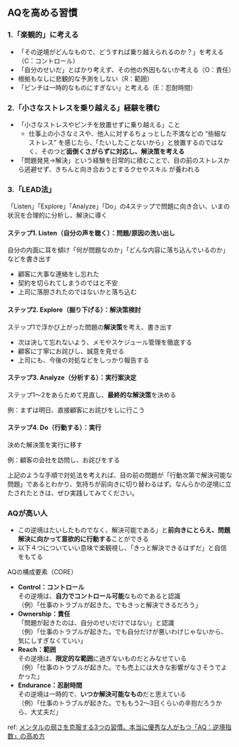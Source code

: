 
## AQを高める習慣

### 1.「楽観的」に考える

- 「その逆境がどんなもので、どうすれば乗り越えられるのか？」を考える（C：コントロール）
- 「自分のせいだ」とばかり考えず、その他の外因もないか考える（O：責任）
-  根拠もなしに悲観的な予測をしない（R：範囲）
- 「ピンチは一時的なものにすぎない」と考える（E：忍耐時間）

### 2.「小さなストレスを乗り越える」経験を積む

- 「小さなストレスやピンチを放置せずに乗り越える」こと
	- 仕事上の小さなミスや、他人に対するちょっとした不満などの “些細なストレス” を感じたら、「たいしたことないから」と放置するのではなく、そのつど**面倒くさがらずに対応し、解決策を考える**
- 「問題発見→解決」という経験を日常的に積むことで、目の前のストレスから逃避せず、きちんと向き合おうとするクセやスキル が養われる

### 3.「LEAD法」

「Listen」「Explore」「Analyze」「Do」の4ステップで問題に向き合い、いまの状況を合理的に分析し、解決に導く


#### ステップ1. Listen（自分の声を聴く）：問題/原因の洗い出し

自分の内面に耳を傾け「何が問題なのか」「どんな内容に落ち込んでいるのか」などを書き出す

- 顧客に大事な連絡をし忘れた
- 契約を切られてしまうのではと不安
- 上司に落胆されたのではないかと落ち込む

#### ステップ2. Explore（掘り下げる）：解決策検討

ステップ1で浮かび上がった問題の**解決策**を考え、書き出す

- 次は決して忘れないよう、メモやスケジュール管理を徹底する
- 顧客に丁寧にお詫びし、誠意を見せる
- 上司にも、今後の対処などをしっかり報告する

#### ステップ3. Analyze（分析する）：実行案決定

ステップ1～2をあらためて見直し、**最終的な解決策**を決める

例：まずは明日、直接顧客にお詫びをしに行こう

#### ステップ4. Do（行動する）：実行

決めた解決策を実行に移す

例：顧客の会社を訪問し、お詫びをする

上記のような手順で対処法を考えれば、目の前の問題が「行動次第で解決可能な問題」であるとわかり、気持ちが前向きに切り替わるはず。なんらかの逆境に立たされたときは、ぜひ実践してみてください。


### AQが高い人 
- この逆境はたいしたものでなく、解決可能である」と**前向きにとらえ、問題解決に向かって意欲的に行動する**ことができる
- 以下４つについていい意味で楽観視し、「きっと解決できるはずだ」と自信をもてる

AQの構成要素（CORE）
- **Control：コントロール**  
    その逆境は、**自力でコントロール可能**なものであると認識  
    （例）「仕事のトラブルが起きた。でもきっと解決できるだろう」  
- **Ownership：責任**  
    「問題が起きたのは、自分のせいだけではない」と認識  
    （例）「仕事のトラブルが起きた。でも自分だけが悪いわけじゃないから、気にしすぎなくていい」  
- **Reach：範囲**  
    その逆境は、**限定的な範囲**に過ぎないものだとみなせている  
    （例）「仕事のトラブルが起きた。でも売上には大きな影響がなさそうでよかった」  
- **Endurance：忍耐時間**  
    その逆境は一時的で、**いつか解決可能なもの**だと思えている  
    （例）「仕事のトラブルが起きた。でももう2～3日くらいの辛抱だろうから、大丈夫だ」
    
	 
ref: [メンタルの弱さを克服する3つの習慣。本当に優秀な人がもつ「AQ：逆境指数」の高め方](https://studyhacker.net/Adversity-Quotient)